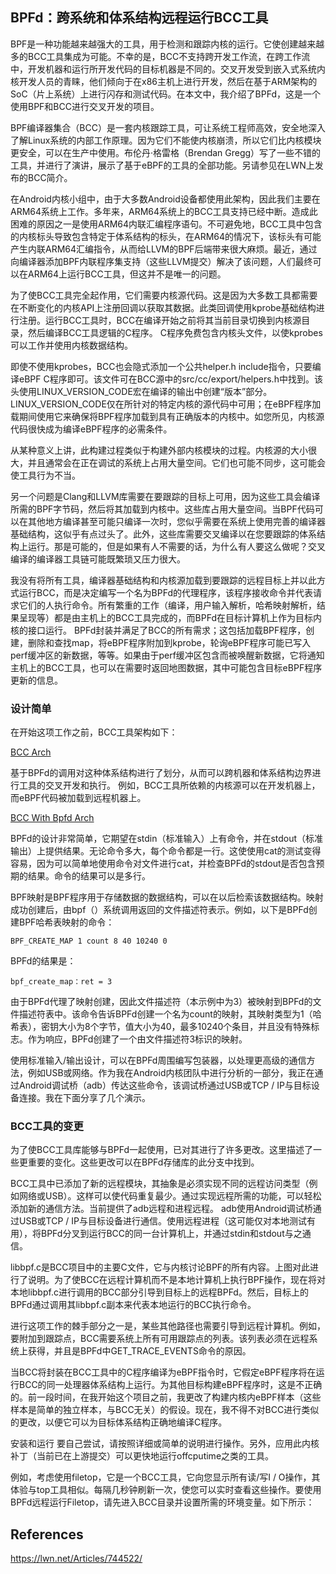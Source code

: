 ## BPFd：跨系统和体系结构远程运行BCC工具

BPF是一种功能越来越强大的工具，用于检测和跟踪内核的运行。它使创建越来越多的BCC工具集成为可能。不幸的是，BCC不支持跨开发工作流，在跨工作流中，开发机器和运行所开发代码的目标机器是不同的。交叉开发受到嵌入式系统内核开发人员的青睐，他们倾向于在x86主机上进行开发，然后在基于ARM架构的SoC（片上系统）上进行闪存和测试代码。在本文中，我介绍了BPFd，这是一个使用BPF和BCC进行交叉开发的项目。

BPF编译器集合（BCC）是一套内核跟踪工具，可让系统工程师高效，安全地深入了解Linux系统的内部工作原理。因为它们不能使内核崩溃，所以它们比内核模块更安全，可以在生产中使用。布伦丹·格雷格（Brendan Gregg）写了一些不错的工具，并进行了演讲，展示了基于eBPF的工具的全部功能。另请参见在LWN上发布的BCC简介。

在Android内核小组中，由于大多数Android设备都使用此架构，因此我们主要在ARM64系统上工作。多年来，ARM64系统上的BCC工具支持已经中断。造成此困难的原因之一是使用ARM64内联汇编程序语句。不可避免地，BCC工具中包含的内核标头导致包含特定于体系结构的标头，在ARM64的情况下，该标头有可能产生内联ARM64汇编指令，从而给LLVM的BPF后端带来很大麻烦。最近，通过向编译器添加BPF内联程序集支持（这些LLVM提交）解决了该问题，人们最终可以在ARM64上运行BCC工具，但这并不是唯一的问题。

为了使BCC工具完全起作用，它们需要内核源代码。这是因为大多数工具都需要在不断变化的内核API上注册回调以获取其数据。此类回调使用kprobe基础结构进行注册。运行BCC工具时，BCC在编译开始之前将其当前目录切换到内核源目录，然后编译BCC工具逻辑的C程序。 C程序免费包含内核头文件，以使kprobes可以工作并使用内核数据结构。

即使不使用kprobes，BCC也会隐式添加一个公共helper.h include指令，只要编译eBPF C程序即可。该文件可在BCC源中的src/cc/export/helpers.h中找到。该头使用LINUX_VERSION_CODE宏在编译的输出中创建“版本”部分。 LINUX_VERSION_CODE仅在所针对的特定内核的源代码中可用；在eBPF程序加载期间使用它来确保将BPF程序加载到具有正确版本的内核中。如您所见，内核源代码很快成为编译eBPF程序的必需条件。

从某种意义上讲，此构建过程类似于构建外部内核模块的过程。内核源的大小很大，并且通常会在正在调试的系统上占用大量空间。它们也可能不同步，这可能会使工具行为不当。

另一个问题是Clang和LLVM库需要在要跟踪的目标上可用，因为这些工具会编译所需的BPF字节码，然后将其加载到内核中。这些库占用大量空间。当BPF代码可以在其他地方编译甚至可能只编译一次时，您似乎需要在系统上使用完善的编译器基础结构，这似乎有点过头了。此外，这些库需要交叉编译以在您要跟踪的体系结构上运行。那是可能的，但是如果有人不需要的话，为什么有人要这么做呢？交叉编译的编译器工具链可能既繁琐又压力很大。

我没有将所有工具，编译器基础结构和内核源加载到要跟踪的远程目标上并以此方式运行BCC，而是决定编写一个名为BPFd的代理程序，该程序接收命令并代表请求它们的人执行命令。所有繁重的工作（编译，用户输入解析，哈希映射解析，结果呈现等）都是由主机上的BCC工具完成的，而BPFd在目标计算机上作为目标内核的接口运行。 BPFd封装并满足了BCC的所有需求；这包括加载BPF程序，创建，删除和查找map，将eBPF程序附加到kprobe，轮询eBPF程序可能已写入perf缓冲区的新数据，等等。如果由于perf缓冲区包含而被唤醒新数据，它将通知主机上的BCC工具，也可以在需要时返回地图数据，其中可能包含目标eBPF程序更新的信息。

### 设计简单

在开始这项工作之前，BCC工具架构如下：

[BCC Arch](./bcc-arch.png)

基于BPFd的调用对这种体系结构进行了划分，从而可以跨机器和体系结构边界进行工具的交叉开发和执行。 例如，BCC工具所依赖的内核源可以在开发机器上，而eBPF代码被加载到远程机器上。

[BCC With Bpfd Arch](./bcc-with-bpfd-arch.png)

BPFd的设计非常简单，它期望在stdin（标准输入）上有命令，并在stdout（标准输出）上提供结果。无论命令多大，每个命令都是一行。这使使用cat的测试变得容易，因为可以简单地使用命令对文件进行cat，并检查BPFd的stdout是否包含预期的结果。命令的结果可以是多行。

BPF映射是BPF程序用于存储数据的数据结构，可以在以后检索该数据结构。映射成功创建后，由bpf（）系统调用返回的文件描述符表示。例如，以下是BPFd创建BPF哈希表映射的命令：

```
BPF_CREATE_MAP 1 count 8 40 10240 0
```

BPFd的结果是：

```
bpf_create_map：ret = 3
```

由于BPFd代理了映射创建，因此文件描述符（本示例中为3）被映射到BPFd的文件描述符表中。该命令告诉BPFd创建一个名为count的映射，其映射类型为1（哈希表），密钥大小为8个字节，值大小为40，最多10240个条目，并且没有特殊标志。作为响应，BPFd创建了一个由文件描述符3标识的映射。

使用标准输入/输出设计，可以在BPFd周围编写包装器，以处理更高级的通信方法，例如USB或网络。作为我在Android内核团队中进行分析的一部分，我正在通过Android调试桥（adb）传达这些命令，该调试桥通过USB或TCP / IP与目标设备连接。我在下面分享了几个演示。

### BCC工具的变更

为了使BCC工具库能够与BPFd一起使用，已对其进行了许多更改。这里描述了一些更重要的变化。这些更改可以在BPFd存储库的此分支中找到。

BCC工具中已添加了新的远程模块，其抽象是必须实现不同的远程访问类型（例如网络或USB）。这样可以使代码重复最少。通过实现远程所需的功能，可以轻松添加新的通信方法。当前提供了adb​​远程和进程远程。 adb使用Android调试桥通过USB或TCP / IP与目标设备进行通信。使用远程进程（这可能仅对本地测试有用），将BPFd分叉到运行BCC的同一台计算机上，并通过stdin和stdout与之通信。

libbpf.c是BCC项目中的主要C文件，它与内核讨论BPF的所有内容。上图对此进行了说明。为了使BCC在远程计算机而不是本地计算机上执行BPF操作，现在将对本地libbpf.c进行调用的BCC部分引导到目标上的远程BPFd。然后，目标上的BPFd通过调用其libbpf.c副本来代表本地运行的BCC执行命令。

进行这项工作的棘手部分之一是，某些其他路径也需要引导到远程计算机。例如，要附加到跟踪点，BCC需要系统上所有可用跟踪点的列表。该列表必须在远程系统上获得，并且是BPFd中GET_TRACE_EVENTS命令的原因。

当BCC将封装在BCC工具中的C程序编译为eBPF指令时，它假定eBPF程序将在运行BCC的同一处理器体系结构上运行。为其他目标构建eBPF程序时，这是不正确的。前一段时间，在我开始这个项目之前，我更改了构建内核内eBPF样本（这些样本是简单的独立样本，与BCC无关）的假设。现在，我不得不对BCC进行类似的更改，以便它可以为目标体系结构正确地编译C程序。

安装和运行
要自己尝试，请按照详细或简单的说明进行操作。另外，应用此内核补丁（当前已在上游提交）可以更快地运行offcputime之类的工具。

例如，考虑使用filetop，它是一个BCC工具，它向您显示所有读/写I / O操作，其体验与top工具相似。每隔几秒钟刷新一次，使您可以实时查看这些操作。要使用BPFd远程运行Filetop，请先进入BCC目录并设置所需的环境变量。如下所示：

## References

https://lwn.net/Articles/744522/